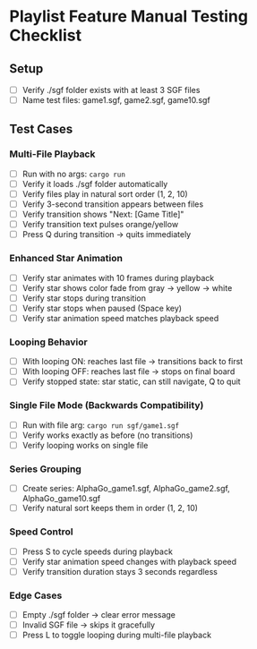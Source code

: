 # Playlist Feature Manual Testing Checklist

## Setup
- [ ] Verify ./sgf folder exists with at least 3 SGF files
- [ ] Name test files: game1.sgf, game2.sgf, game10.sgf

## Test Cases

### Multi-File Playback
- [ ] Run with no args: `cargo run`
- [ ] Verify it loads ./sgf folder automatically
- [ ] Verify files play in natural sort order (1, 2, 10)
- [ ] Verify 3-second transition appears between files
- [ ] Verify transition shows "Next: [Game Title]"
- [ ] Verify transition text pulses orange/yellow
- [ ] Press Q during transition → quits immediately

### Enhanced Star Animation
- [ ] Verify star animates with 10 frames during playback
- [ ] Verify star shows color fade from gray → yellow → white
- [ ] Verify star stops during transition
- [ ] Verify star stops when paused (Space key)
- [ ] Verify star animation speed matches playback speed

### Looping Behavior
- [ ] With looping ON: reaches last file → transitions back to first
- [ ] With looping OFF: reaches last file → stops on final board
- [ ] Verify stopped state: star static, can still navigate, Q to quit

### Single File Mode (Backwards Compatibility)
- [ ] Run with file arg: `cargo run sgf/game1.sgf`
- [ ] Verify works exactly as before (no transitions)
- [ ] Verify looping works on single file

### Series Grouping
- [ ] Create series: AlphaGo_game1.sgf, AlphaGo_game2.sgf, AlphaGo_game10.sgf
- [ ] Verify natural sort keeps them in order (1, 2, 10)

### Speed Control
- [ ] Press S to cycle speeds during playback
- [ ] Verify star animation speed changes with playback speed
- [ ] Verify transition duration stays 3 seconds regardless

### Edge Cases
- [ ] Empty ./sgf folder → clear error message
- [ ] Invalid SGF file → skips it gracefully
- [ ] Press L to toggle looping during multi-file playback
